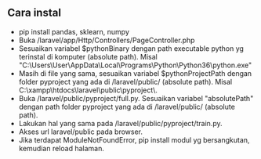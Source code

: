 ## Cara instal

- pip install pandas, sklearn, numpy
- Buka /laravel/app/Http/Controllers/PageController.php
- Sesuaikan variabel $pythonBinary dengan path executable python yg terinstal di komputer (absolute path). Misal "C:\Users\User\AppData\Local\Programs\Python\Python36\python.exe"
- Masih di file yang sama, sesuaikan variabel $pythonProjectPath dengan folder pyproject yang ada di /laravel/public/ (absolute path). Misal C:\xampp\htdocs\laravel\public\pyproject\\.
- Buka /laravel/public/pyproject/full.py. Sesuaikan variabel "absolutePath" dengan path folder pyproject yang ada di /laravel/public/ (absolute path).
- Lakukan hal yang sama pada /laravel/public/pyproject/train.py.
- Akses url laravel/public pada browser.
- Jika terdapat ModuleNotFoundError, pip install modul yg bersangkutan, kemudian reload halaman.
